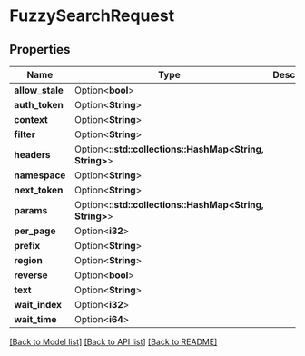 # FuzzySearchRequest

## Properties

Name | Type | Description | Notes
------------ | ------------- | ------------- | -------------
**allow_stale** | Option<**bool**> |  | [optional]
**auth_token** | Option<**String**> |  | [optional]
**context** | Option<**String**> |  | [optional]
**filter** | Option<**String**> |  | [optional]
**headers** | Option<**::std::collections::HashMap<String, String>**> |  | [optional]
**namespace** | Option<**String**> |  | [optional]
**next_token** | Option<**String**> |  | [optional]
**params** | Option<**::std::collections::HashMap<String, String>**> |  | [optional]
**per_page** | Option<**i32**> |  | [optional]
**prefix** | Option<**String**> |  | [optional]
**region** | Option<**String**> |  | [optional]
**reverse** | Option<**bool**> |  | [optional]
**text** | Option<**String**> |  | [optional]
**wait_index** | Option<**i32**> |  | [optional]
**wait_time** | Option<**i64**> |  | [optional]

[[Back to Model list]](../README.md#documentation-for-models) [[Back to API list]](../README.md#documentation-for-api-endpoints) [[Back to README]](../README.md)


